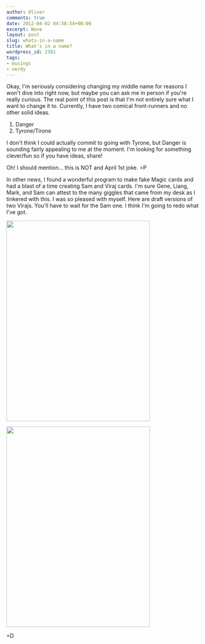 ```yaml
---
author: Oliver
comments: true
date: 2012-04-02 04:58:54+00:00
excerpt: None
layout: post
slug: whats-in-a-name
title: What's in a name?
wordpress_id: 2381
tags:
- musings
- nerdy
---
```


Okay, I'm seriously considering changing my middle name for reasons I won't dive into right now, but maybe you can ask me in person if you're really curious. The real point of this post is that I'm not entirely sure what I want to change it to. Currently, I have two comical front-runners and no other solid ideas.
<ol>
	<li>Danger</li>
	<li>Tyrone/Tirone</li>
</ol>

I don't think I could actually commit to going with Tyrone, but Danger is sounding fairly appealing to me at the moment. I'm looking for something clever/fun so if you have ideas, share!

Oh! I should mention... this is NOT and April 1st joke. =P

In other news, I found a wonderful program to make fake Magic cards and had a blast of a time creating Sam and Viraj cards. I'm sure Gene, Liang, Mark, and Sam can attest to the many giggles that came from my desk as I tinkered with this. I was so pleased with myself. Here are draft versions of two Virajs. You'll have to wait for the Sam one. I think I'm going to redo what I've got.

<a href="https://www.owiber.com/wp-content/uploads/2012/04/Viraj-The-Mux-Master.jpg"><img src="https://www.owiber.com/wp-content/uploads/2012/04/Viraj-The-Mux-Master.jpg" alt="" title="Viraj The Mux Master" width="375" height="523" class="alignleft size-full wp-image-2382" /></a>

<a href="https://www.owiber.com/wp-content/uploads/2012/04/Viraj-The-Street-Pooper.jpg"><img src="https://www.owiber.com/wp-content/uploads/2012/04/Viraj-The-Street-Pooper.jpg" alt="" title="Viraj The Street Pooper" width="375" height="523" class="alignleft size-full wp-image-2383" /></a>

=D